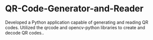 # QR-Code-Generator-and-Reader
Developed a Python application capable of generating and reading QR codes.  Utilized the qrcode and opencv-python libraries to create and decode QR codes..
